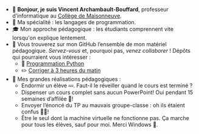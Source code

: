 - 👋 **Bonjour, je suis Vincent Archambault-Bouffard**, professeur d’informatique au [Collège de Maisonneuve](https://www.cmaisonneuve.qc.ca/).  
- 🥇 Ma spécialité : les langages de programmation.
- 🎓 Mon approche pédagogique : les étudiants comprennent vite lorsqu'on explique lentement.
- 🤝 Vous trouverez sur mon GitHub l’ensemble de mon matériel pédagogique. *Servez-vous* et, pourquoi pas, *venez collaborer* ! Dépôts qui pourraient vous intéresser :  
  - 🐍 [Programmation Python](https://archambaultv-prof.github.io/programmation-python/)  
  - ✏️ [Corriger à 3 heures du matin](https://github.com/archambaultv-prof/c3hm)  
- 🦚 Mes grandes réalisations pédagogiques :  
  - Endormir un élève 💤. Faut-il le réveiller quand le cours est terminé ?  
  - Dispenser un cours complet sans aucun PowerPoint! Oui pendant 15 semaines d’affilée 👏!
  - Envoyer l’énoncé du TP au mauvais groupe-classe : oh ils étaient confus 😵‍💫!
  - Être le seul dont la machine virtuelle ne fonctionne pas. Ça marche pour tous les élèves, sauf pour moi. Merci Windows 🙏.  
